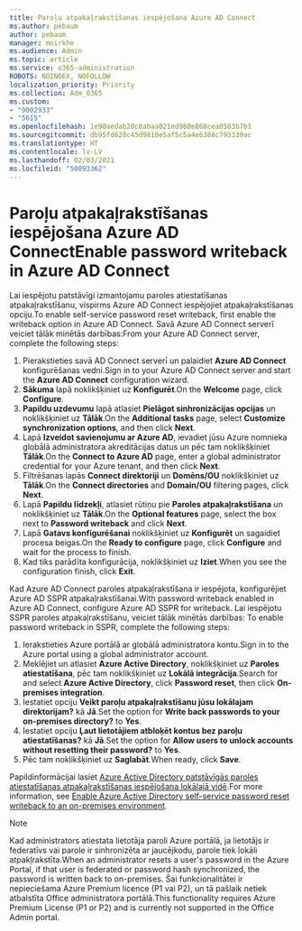 ```yaml
---
title: Paroļu atpakaļrakstīšanas iespējošana Azure AD Connect
ms.author: pebaum
author: pebaum
manager: mnirkhe
ms.audience: Admin
ms.topic: article
ms.service: o365-administration
ROBOTS: NOINDEX, NOFOLLOW
localization_priority: Priority
ms.collection: Adm_O365
ms.custom:
- "9002933"
- "5615"
ms.openlocfilehash: 1e90aedab20c8abaa021ed980e868cea0503b7b1
ms.sourcegitcommit: db95fd628c45d9810e5af5c5a4e6388c793339ac
ms.translationtype: HT
ms.contentlocale: lv-LV
ms.lasthandoff: 02/03/2021
ms.locfileid: "50093362"
---
```

# <a name="enable-password-writeback-in-azure-ad-connect"></a><span data-ttu-id="1e1fc-102">Paroļu atpakaļrakstīšanas iespējošana Azure AD Connect</span><span class="sxs-lookup"><span data-stu-id="1e1fc-102">Enable password writeback in Azure AD Connect</span></span>

<span data-ttu-id="1e1fc-103">Lai iespējotu patstāvīgi izmantojamu paroles atiestatīšanas atpakaļrakstīšanu, vispirms Azure AD Connect iespējojiet atpakaļrakstīšanas opciju.</span><span class="sxs-lookup"><span data-stu-id="1e1fc-103">To enable self-service password reset writeback, first enable the writeback option in Azure AD Connect.</span></span> <span data-ttu-id="1e1fc-104">Savā Azure AD Connect serverī veiciet tālāk minētās darbības:</span><span class="sxs-lookup"><span data-stu-id="1e1fc-104">From your Azure AD Connect server, complete the following steps:</span></span>

1. <span data-ttu-id="1e1fc-105">Pierakstieties savā AD Connect serverī un palaidiet **Azure AD Connect** konfigurēšanas vedni.</span><span class="sxs-lookup"><span data-stu-id="1e1fc-105">Sign in to your Azure AD Connect server and start the **Azure AD Connect** configuration wizard.</span></span>
2. <span data-ttu-id="1e1fc-106">**Sākuma** lapā noklikšķiniet uz **Konfigurēt**.</span><span class="sxs-lookup"><span data-stu-id="1e1fc-106">On the **Welcome** page, click **Configure**.</span></span>
3. <span data-ttu-id="1e1fc-107">**Papildu uzdevumu** lapā atlasiet **Pielāgot sinhronizācijas opcijas** un noklikšķiniet uz **Tālāk**.</span><span class="sxs-lookup"><span data-stu-id="1e1fc-107">On the **Additional tasks** page, select **Customize synchronization options**, and then click **Next**.</span></span>
4. <span data-ttu-id="1e1fc-108">Lapā **Izveidot savienojumu ar Azure AD**, ievadiet jūsu Azure nomnieka globālā administratora akreditācijas datus un pēc tam noklikšķiniet **Tālāk**.</span><span class="sxs-lookup"><span data-stu-id="1e1fc-108">On the **Connect to Azure AD** page, enter a global administrator credential for your Azure tenant, and then click **Next**.</span></span>
5. <span data-ttu-id="1e1fc-109">Filtrēšanas lapās **Connect direktoriji** un **Domēns/OU** noklikšķiniet uz **Tālāk**.</span><span class="sxs-lookup"><span data-stu-id="1e1fc-109">On the **Connect directories** and **Domain/OU** filtering pages, click **Next**.</span></span>
6. <span data-ttu-id="1e1fc-110">Lapā **Papildu līdzekļi**, atlasiet rūtiņu pie **Paroles atpakaļrakstīšana** un noklikšķiniet uz **Tālāk**.</span><span class="sxs-lookup"><span data-stu-id="1e1fc-110">On the **Optional features** page, select the box next to **Password writeback** and click **Next**.</span></span>
7. <span data-ttu-id="1e1fc-111">Lapā **Gatavs konfigurēšanai** noklikšķiniet uz **Konfigurēt** un sagaidiet procesa beigas.</span><span class="sxs-lookup"><span data-stu-id="1e1fc-111">On the **Ready to configure** page, click **Configure** and wait for the process to finish.</span></span>
8. <span data-ttu-id="1e1fc-112">Kad tiks parādīta konfigurācija, noklikšķiniet uz **Iziet**.</span><span class="sxs-lookup"><span data-stu-id="1e1fc-112">When you see the configuration finish, click **Exit**.</span></span>

<span data-ttu-id="1e1fc-113">Kad Azure AD Connect paroles atpakaļrakstīšana ir iespējota, konfigurējiet Azure AD SSPR atpakaļrakstīšanai.</span><span class="sxs-lookup"><span data-stu-id="1e1fc-113">With password writeback enabled in Azure AD Connect, configure Azure AD SSPR for writeback.</span></span>  <span data-ttu-id="1e1fc-114">Lai iespējotu SSPR paroles atpakaļrakstīšanu, veiciet tālāk minētās darbības: </span><span class="sxs-lookup"><span data-stu-id="1e1fc-114">To enable password writeback in SSPR, complete the following steps:</span></span>

1. <span data-ttu-id="1e1fc-115">Ierakstieties Azure portālā ar globālā administratora kontu.</span><span class="sxs-lookup"><span data-stu-id="1e1fc-115">Sign in to the Azure portal using a global administrator account.</span></span>
2. <span data-ttu-id="1e1fc-116">Meklējiet un atlasiet **Azure Active Directory**, noklikšķiniet uz **Paroles atiestatīšana**, pēc tam noklikšķiniet uz **Lokālā integrācija**.</span><span class="sxs-lookup"><span data-stu-id="1e1fc-116">Search for and select **Azure Active Directory**, click **Password reset**, then click **On-premises integration**.</span></span>
3. <span data-ttu-id="1e1fc-117">Iestatiet opciju **Veikt paroļu atpakaļrakstīšanu jūsu lokālajam direktorijam?** kā **Jā**.</span><span class="sxs-lookup"><span data-stu-id="1e1fc-117">Set the option for **Write back passwords to your on-premises directory?** to **Yes**.</span></span>
4. <span data-ttu-id="1e1fc-118">Iestatiet opciju **Ļaut lietotājiem atbloķēt kontus bez paroļu atiestatīšanas?** kā **Jā**.</span><span class="sxs-lookup"><span data-stu-id="1e1fc-118">Set the option for **Allow users to unlock accounts without resetting their password?** to **Yes**.</span></span>
5. <span data-ttu-id="1e1fc-119">Pēc tam noklikšķiniet uz **Saglabāt**.</span><span class="sxs-lookup"><span data-stu-id="1e1fc-119">When ready, click **Save**.</span></span>

<span data-ttu-id="1e1fc-120">Papildinformācijai lasiet [Azure Active Directory patstāvīgās paroles atiestatīšanas atpakaļrakstīšanas iespējošana lokālajā vidē](https://docs.microsoft.com/azure/active-directory/authentication/tutorial-enable-sspr-writeback).</span><span class="sxs-lookup"><span data-stu-id="1e1fc-120">For more information, see [Enable Azure Active Directory self-service password reset writeback to an on-premises environment](https://docs.microsoft.com/azure/active-directory/authentication/tutorial-enable-sspr-writeback).</span></span>

> [!NOTE]
>  <span data-ttu-id="1e1fc-121">Kad administrators atiestata lietotāja paroli Azure portālā, ja lietotājs ir federatīvs vai parole ir sinhronizēta ar jaucējkodu, parole tiek lokāli atpakļrakstīta.</span><span class="sxs-lookup"><span data-stu-id="1e1fc-121">When an administrator resets a user's password in the Azure Portal, if that user is federated or password hash synchronized, the password is written back to on-premises.</span></span> <span data-ttu-id="1e1fc-122">Šai funkcionalitātei ir nepieciešama Azure Premium licence (P1 vai P2), un tā pašlaik netiek atbalstīta Office administratora portālā.</span><span class="sxs-lookup"><span data-stu-id="1e1fc-122">This functionality requires Azure Premium License (P1 or P2) and is currently not supported in the Office Admin portal.</span></span>
